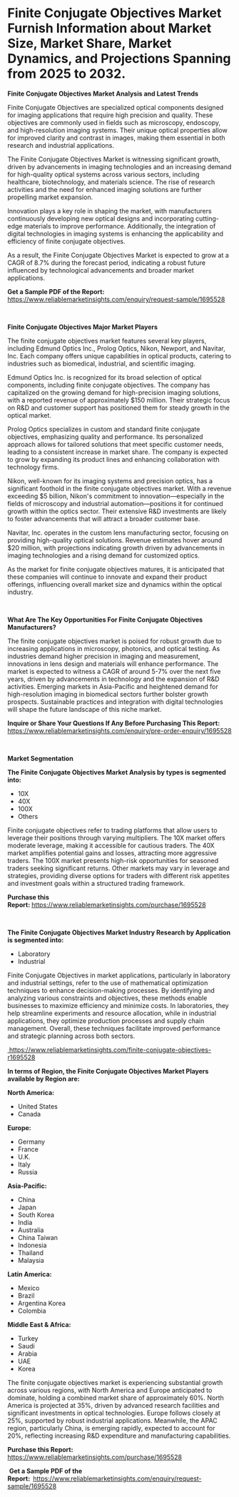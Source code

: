 <p><h1>Finite Conjugate Objectives Market Furnish Information about Market Size, Market Share, Market Dynamics, and Projections Spanning from 2025 to 2032.</h1></p><p><strong>Finite Conjugate Objectives Market Analysis and Latest Trends</strong></p>
<p><p>Finite Conjugate Objectives are specialized optical components designed for imaging applications that require high precision and quality. These objectives are commonly used in fields such as microscopy, endoscopy, and high-resolution imaging systems. Their unique optical properties allow for improved clarity and contrast in images, making them essential in both research and industrial applications.</p><p>The Finite Conjugate Objectives Market is witnessing significant growth, driven by advancements in imaging technologies and an increasing demand for high-quality optical systems across various sectors, including healthcare, biotechnology, and materials science. The rise of research activities and the need for enhanced imaging solutions are further propelling market expansion.</p><p>Innovation plays a key role in shaping the market, with manufacturers continuously developing new optical designs and incorporating cutting-edge materials to improve performance. Additionally, the integration of digital technologies in imaging systems is enhancing the applicability and efficiency of finite conjugate objectives.</p><p>As a result, the Finite Conjugate Objectives Market is expected to grow at a CAGR of 8.7% during the forecast period, indicating a robust future influenced by technological advancements and broader market applications.</p></p>
<p><strong>Get a Sample PDF of the Report:&nbsp;</strong> <a href="https://www.reliablemarketinsights.com/enquiry/request-sample/1695528?utm_campaign=3364&utm_medium=2&utm_source=Github&utm_content=ia&utm_term=17042025&utm_id=finite-conjugate-objectives">https://www.reliablemarketinsights.com/enquiry/request-sample/1695528</a></p>
<p>&nbsp;</p>
<p><strong>Finite Conjugate Objectives Major Market Players</strong></p>
<p><p>The finite conjugate objectives market features several key players, including Edmund Optics Inc., Prolog Optics, Nikon, Newport, and Navitar, Inc. Each company offers unique capabilities in optical products, catering to industries such as biomedical, industrial, and scientific imaging.</p><p>Edmund Optics Inc. is recognized for its broad selection of optical components, including finite conjugate objectives. The company has capitalized on the growing demand for high-precision imaging solutions, with a reported revenue of approximately $150 million. Their strategic focus on R&D and customer support has positioned them for steady growth in the optical market.</p><p>Prolog Optics specializes in custom and standard finite conjugate objectives, emphasizing quality and performance. Its personalized approach allows for tailored solutions that meet specific customer needs, leading to a consistent increase in market share. The company is expected to grow by expanding its product lines and enhancing collaboration with technology firms.</p><p>Nikon, well-known for its imaging systems and precision optics, has a significant foothold in the finite conjugate objectives market. With a revenue exceeding $5 billion, Nikon's commitment to innovation—especially in the fields of microscopy and industrial automation—positions it for continued growth within the optics sector. Their extensive R&D investments are likely to foster advancements that will attract a broader customer base.</p><p>Navitar, Inc. operates in the custom lens manufacturing sector, focusing on providing high-quality optical solutions. Revenue estimates hover around $20 million, with projections indicating growth driven by advancements in imaging technologies and a rising demand for customized optics.</p><p>As the market for finite conjugate objectives matures, it is anticipated that these companies will continue to innovate and expand their product offerings, influencing overall market size and dynamics within the optical industry.</p></p>
<p>&nbsp;</p>
<p><strong>What Are The Key Opportunities For Finite Conjugate Objectives Manufacturers?</strong></p>
<p><p>The finite conjugate objectives market is poised for robust growth due to increasing applications in microscopy, photonics, and optical testing. As industries demand higher precision in imaging and measurement, innovations in lens design and materials will enhance performance. The market is expected to witness a CAGR of around 5-7% over the next five years, driven by advancements in technology and the expansion of R&D activities. Emerging markets in Asia-Pacific and heightened demand for high-resolution imaging in biomedical sectors further bolster growth prospects. Sustainable practices and integration with digital technologies will shape the future landscape of this niche market.</p></p>
<p><strong>Inquire or Share Your Questions If Any Before Purchasing This Report:</strong> <a href="https://www.reliablemarketinsights.com/enquiry/pre-order-enquiry/1695528?utm_campaign=3364&utm_medium=2&utm_source=Github&utm_content=ia&utm_term=17042025&utm_id=finite-conjugate-objectives">https://www.reliablemarketinsights.com/enquiry/pre-order-enquiry/1695528</a></p>
<p>&nbsp;</p>
<p><strong>Market Segmentation</strong></p>
<p><strong>The Finite Conjugate Objectives Market Analysis by types is segmented into:</strong></p>
<p><ul><li>10X</li><li>40X</li><li>100X</li><li>Others</li></ul></p>
<p><p>Finite conjugate objectives refer to trading platforms that allow users to leverage their positions through varying multipliers. The 10X market offers moderate leverage, making it accessible for cautious traders. The 40X market amplifies potential gains and losses, attracting more aggressive traders. The 100X market presents high-risk opportunities for seasoned traders seeking significant returns. Other markets may vary in leverage and strategies, providing diverse options for traders with different risk appetites and investment goals within a structured trading framework.</p></p>
<p><strong>Purchase this Report:&nbsp;</strong><a href="https://www.reliablemarketinsights.com/purchase/1695528?utm_campaign=3364&utm_medium=2&utm_source=Github&utm_content=ia&utm_term=17042025&utm_id=finite-conjugate-objectives">https://www.reliablemarketinsights.com/purchase/1695528</a></p>
<p>&nbsp;</p>
<p><strong>The Finite Conjugate Objectives Market Industry Research by Application is segmented into:</strong></p>
<p><ul><li>Laboratory</li><li>Industrial</li></ul></p>
<p><p>Finite Conjugate Objectives in market applications, particularly in laboratory and industrial settings, refer to the use of mathematical optimization techniques to enhance decision-making processes. By identifying and analyzing various constraints and objectives, these methods enable businesses to maximize efficiency and minimize costs. In laboratories, they help streamline experiments and resource allocation, while in industrial applications, they optimize production processes and supply chain management. Overall, these techniques facilitate improved performance and strategic planning across both sectors.</p></p>
<p><a href="https://www.reliablemarketinsights.com/finite-conjugate-objectives-r1695528?utm_campaign=3364&utm_medium=2&utm_source=Github&utm_content=ia&utm_term=17042025&utm_id=finite-conjugate-objectives">&nbsp;https://www.reliablemarketinsights.com/finite-conjugate-objectives-r1695528</a></p>
<p><strong>In terms of Region, the Finite Conjugate Objectives Market Players available by Region are:</strong></p>
<p>
    <p> <strong> North America: </strong>
        <ul>
            <li>United States</li>
            <li>Canada</li>
        </ul>
        </p> 
    <p> <strong> Europe: </strong>
        <ul>
            <li>Germany</li>
            <li>France</li>
            <li>U.K.</li>
            <li>Italy</li>
            <li>Russia</li>
        </ul>
        </p> 
    <p> <strong> Asia-Pacific: </strong>
        <ul>
            <li>China</li>
            <li>Japan</li>
            <li>South Korea</li>
            <li>India</li>
            <li>Australia</li>
            <li>China Taiwan</li>
            <li>Indonesia</li>
            <li>Thailand</li>
            <li>Malaysia</li>
        </ul>
        </p> 
    <p> <strong> Latin America: </strong>
        <ul>
            <li>Mexico</li>
            <li>Brazil</li>
            <li>Argentina Korea</li>
            <li>Colombia</li>
        </ul>
        </p> 
    <p> <strong> Middle East & Africa: </strong>
        <ul>
            <li>Turkey</li>
            <li>Saudi</li>
            <li>Arabia</li>
            <li>UAE</li>
            <li>Korea</li>
        </ul>
    </p>
    </p>
<p><p>The finite conjugate objectives market is experiencing substantial growth across various regions, with North America and Europe anticipated to dominate, holding a combined market share of approximately 60%. North America is projected at 35%, driven by advanced research facilities and significant investments in optical technologies. Europe follows closely at 25%, supported by robust industrial applications. Meanwhile, the APAC region, particularly China, is emerging rapidly, expected to account for 20%, reflecting increasing R&D expenditure and manufacturing capabilities.</p></p>
<p><strong>Purchase this Report: </strong><a href="https://www.reliablemarketinsights.com/purchase/1695528?utm_campaign=3364&utm_medium=2&utm_source=Github&utm_content=ia&utm_term=17042025&utm_id=finite-conjugate-objectives">https://www.reliablemarketinsights.com/purchase/1695528</a></p>
<p>&nbsp;<strong>Get a Sample PDF of the Report:&nbsp;&nbsp;</strong><a href="https://www.reliablemarketinsights.com/enquiry/request-sample/1695528?utm_campaign=3364&utm_medium=2&utm_source=Github&utm_content=ia&utm_term=17042025&utm_id=finite-conjugate-objectives">https://www.reliablemarketinsights.com/enquiry/request-sample/1695528</a></p>
<p><strong></strong></p>
<p><p></p><p></p><p></p></p>